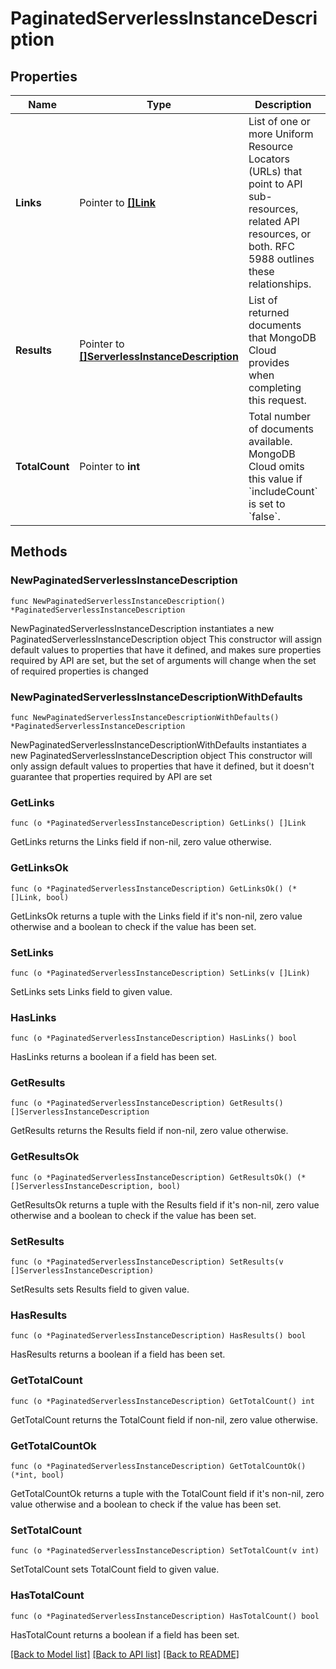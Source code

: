 # PaginatedServerlessInstanceDescription

## Properties

Name | Type | Description | Notes
------------ | ------------- | ------------- | -------------
**Links** | Pointer to [**[]Link**](Link.md) | List of one or more Uniform Resource Locators (URLs) that point to API sub-resources, related API resources, or both. RFC 5988 outlines these relationships. | [optional] [readonly] 
**Results** | Pointer to [**[]ServerlessInstanceDescription**](ServerlessInstanceDescription.md) | List of returned documents that MongoDB Cloud provides when completing this request. | [optional] [readonly] 
**TotalCount** | Pointer to **int** | Total number of documents available. MongoDB Cloud omits this value if &#x60;includeCount&#x60; is set to &#x60;false&#x60;. | [optional] [readonly] 

## Methods

### NewPaginatedServerlessInstanceDescription

`func NewPaginatedServerlessInstanceDescription() *PaginatedServerlessInstanceDescription`

NewPaginatedServerlessInstanceDescription instantiates a new PaginatedServerlessInstanceDescription object
This constructor will assign default values to properties that have it defined,
and makes sure properties required by API are set, but the set of arguments
will change when the set of required properties is changed

### NewPaginatedServerlessInstanceDescriptionWithDefaults

`func NewPaginatedServerlessInstanceDescriptionWithDefaults() *PaginatedServerlessInstanceDescription`

NewPaginatedServerlessInstanceDescriptionWithDefaults instantiates a new PaginatedServerlessInstanceDescription object
This constructor will only assign default values to properties that have it defined,
but it doesn't guarantee that properties required by API are set

### GetLinks

`func (o *PaginatedServerlessInstanceDescription) GetLinks() []Link`

GetLinks returns the Links field if non-nil, zero value otherwise.

### GetLinksOk

`func (o *PaginatedServerlessInstanceDescription) GetLinksOk() (*[]Link, bool)`

GetLinksOk returns a tuple with the Links field if it's non-nil, zero value otherwise
and a boolean to check if the value has been set.

### SetLinks

`func (o *PaginatedServerlessInstanceDescription) SetLinks(v []Link)`

SetLinks sets Links field to given value.

### HasLinks

`func (o *PaginatedServerlessInstanceDescription) HasLinks() bool`

HasLinks returns a boolean if a field has been set.
### GetResults

`func (o *PaginatedServerlessInstanceDescription) GetResults() []ServerlessInstanceDescription`

GetResults returns the Results field if non-nil, zero value otherwise.

### GetResultsOk

`func (o *PaginatedServerlessInstanceDescription) GetResultsOk() (*[]ServerlessInstanceDescription, bool)`

GetResultsOk returns a tuple with the Results field if it's non-nil, zero value otherwise
and a boolean to check if the value has been set.

### SetResults

`func (o *PaginatedServerlessInstanceDescription) SetResults(v []ServerlessInstanceDescription)`

SetResults sets Results field to given value.

### HasResults

`func (o *PaginatedServerlessInstanceDescription) HasResults() bool`

HasResults returns a boolean if a field has been set.
### GetTotalCount

`func (o *PaginatedServerlessInstanceDescription) GetTotalCount() int`

GetTotalCount returns the TotalCount field if non-nil, zero value otherwise.

### GetTotalCountOk

`func (o *PaginatedServerlessInstanceDescription) GetTotalCountOk() (*int, bool)`

GetTotalCountOk returns a tuple with the TotalCount field if it's non-nil, zero value otherwise
and a boolean to check if the value has been set.

### SetTotalCount

`func (o *PaginatedServerlessInstanceDescription) SetTotalCount(v int)`

SetTotalCount sets TotalCount field to given value.

### HasTotalCount

`func (o *PaginatedServerlessInstanceDescription) HasTotalCount() bool`

HasTotalCount returns a boolean if a field has been set.

[[Back to Model list]](../README.md#documentation-for-models) [[Back to API list]](../README.md#documentation-for-api-endpoints) [[Back to README]](../README.md)



